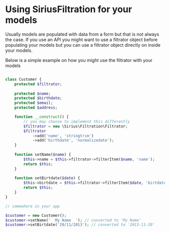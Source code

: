 # Using SiriusFiltration for your models

Usually models are populated with data from a form but that is not always the case. 
If you use an API you might want to use a filtrator object before populating your models but you can use a filtrator object directly on inside your models.

Below is a simple example on how you might use the filtrator with your models

```php

class Customer {
	protected $filtrator;
	
	protected $name;
	protected $birthdate;
	protected $email;
	protected $address;

	function __construct() {
		// you may choose to implement this differently
		$filtrator = new \Sirius\Filtration\Filtrator;
		$filtrator
			->add('name', 'stringtrim')
			->add('birthdate', 'normalizedate');
	}
	
	function setName($name) {
		$this->name = $this->filtrator->filterItem($name, 'name');
		return $this;
	}
	
	function setBirtdate($date) {
		$this->birtdate = $this->filtrator->filterItem($date, 'birtdate');
		return $this;
	}
}

// somewhere in your app

$customer = new Customer();
$customer->setName('  My Name  '); // converted to 'My Name' 
$customer->setBirtdate('20/11/2013'); // converted to '2013-11-20'
```
